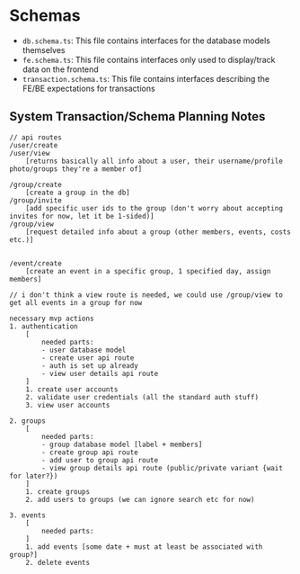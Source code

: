 # Schemas

- `db.schema.ts`: This file contains interfaces for the database models themselves
- `fe.schema.ts`: This file contains interfaces only used to display/track data on the frontend
- `transaction.schema.ts`: This file contains interfaces describing the FE/BE expectations for transactions

## System Transaction/Schema Planning Notes

```
// api routes
/user/create
/user/view
    [returns basically all info about a user, their username/profile photo/groups they're a member of]

/group/create
    [create a group in the db]
/group/invite
    [add specific user ids to the group (don't worry about accepting invites for now, let it be 1-sided)]
/group/view
    [request detailed info about a group (other members, events, costs etc.)]


/event/create
    [create an event in a specific group, 1 specified day, assign members]

// i don't think a view route is needed, we could use /group/view to get all events in a group for now

necessary mvp actions
1. authentication
    [
        needed parts:
        - user database model
        - create user api route
        - auth is set up already
        - view user details api route
    ]
    1. create user accounts
    2. validate user credentials (all the standard auth stuff)
    3. view user accounts

2. groups
    [
        needed parts:
        - group database model [label + members]
        - create group api route
        - add user to group api route
        - view group details api route (public/private variant {wait for later?})
    ]
    1. create groups
    2. add users to groups (we can ignore search etc for now)

3. events
    [
        needed parts:
    ]
    1. add events [some date + must at least be associated with group?]
    2. delete events
```
